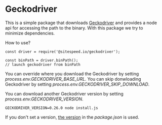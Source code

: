 # Geckodriver

This is a simple package that downloads [Geckodriver](https://github.com/mozilla/geckodriver) and 
provides a node api for accessing the path to the binary. With this package we try to minimize dependencies.


How to use?
```node
const driver = require('@sitespeed.io/geckodriver');

const binPath = driver.binPath();
// launch geckodriver from binPath
```

You can override where you download the Geckodriver by setting *process.env.GECKODRIVER_BASE_URL*. You can skip donwloading Geckodriver by setting *process.env.GECKODRIVER_SKIP_DOWNLOAD*.

You can download another Geckodriver version by setting *process.env.GECKODRIVER_VERSION*.

```
GECKODRIVER_VERSION=0.26.0 node install.js
```

If you don't set a version, [the version](https://github.com/sitespeedio/geckodriver/blob/master/package.json#L4) in the *package.json* is used. 
